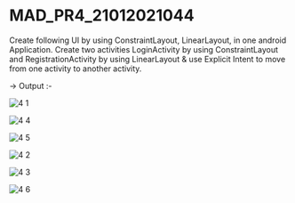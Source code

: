 # MAD_PR4_21012021044

 Create following UI by using ConstraintLayout, LinearLayout, in one android Application. Create two activities LoginActivity by using ConstraintLayout and RegistrationActivity by using LinearLayout & use Explicit Intent to move from one activity to another activity.

-> Output :-

![4 1](https://github.com/ashvinikushwaha11/MAD_PR4_21012021044/assets/97504765/9df281d8-b356-4d3d-aa9e-32224a42ad56)

![4 4](https://github.com/ashvinikushwaha11/MAD_PR4_21012021044/assets/97504765/0da809ff-a565-4b14-9fb3-b15ff2116dcf)

![4 5](https://github.com/ashvinikushwaha11/MAD_PR4_21012021044/assets/97504765/203af698-2250-4264-b0bd-65976db5ee00)

![4 2](https://github.com/ashvinikushwaha11/MAD_PR4_21012021044/assets/97504765/dfc68f30-8b1c-4bdb-a62d-2cf0ab8c5173)

![4 3](https://github.com/ashvinikushwaha11/MAD_PR4_21012021044/assets/97504765/ead9c4e5-8f17-4a6e-adde-5024ca9b65f1)

![4 6](https://github.com/ashvinikushwaha11/MAD_PR4_21012021044/assets/97504765/4945f71f-4df4-43af-a8cf-ba6b996b70ff)
